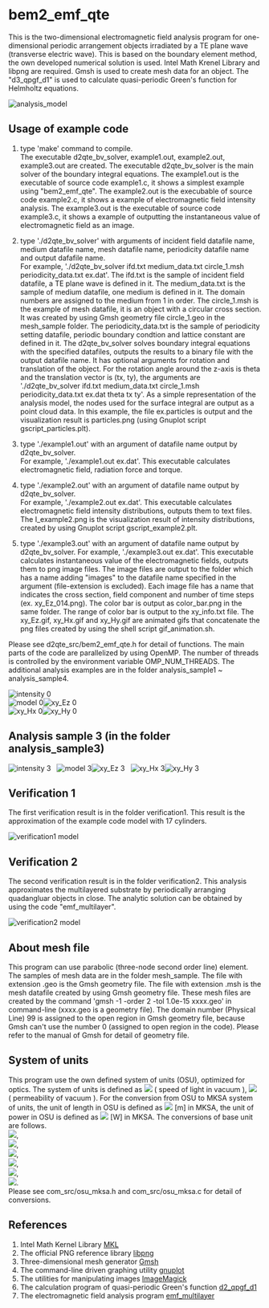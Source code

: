 # bem2_emf_qte  

This is the two-dimensional electromagnetic field analysis program for one-dimensional periodic arrangement objects irradiated by a TE plane wave (transverse electric wave). This is based on the boundary element method, the own developed numerical solution is used.
Intel Math Krenel Library and libpng are required. Gmsh is used to create mesh data for an object. 
The "d3_qpgf_d1" is used to calculate quasi-periodic Green's function for Helmholtz equations.  

![analysis_model](analysis_model.png "analysis model")  


## Usage of example code  

1. type 'make' command to compile.  
   The executable d2qte_bv_solver, example1.out, example2.out, example3.out are created. 
   The executable d2qte_bv_solver is the main solver of the boundary integral equations. 
   The example1.out is the executable of source code example1.c, it shows a simplest example using "bem2_emf_qte". 
   The example2.out is the execubable of source code example2.c, it shows a example of electromagnetic field intensity analysis. 
   The example3.out is the executable of source code example3.c, it shows a example of outputting the instantaneous value of electromagnetic field as an image.  
   
2. type './d2qte_bv_solver' with arguments of incident field datafile name, medium datafile name, mesh datafile name, periodicity datafile name and output dafafile name.  
   For example, './d2qte_bv_solver ifd.txt medium_data.txt circle_1.msh periodicity_data.txt ex.dat'.
   The ifd.txt is the sample of incident field datafile, a TE plane wave is defined in it. 
   The medium_data.txt is the sample of medium datafile, one medium is defined in it. The domain numbers are assigned to the medium from 1 in order. 
   The circle_1.msh is the example of mesh datafile, it is an object with a circular cross section. 
   It was created by using Gmsh geometry file circle_1.geo in the mesh_sample folder. 
   The periodicity_data.txt is the sample of periodicity setting datafile, periodic boundary condtion and lattice constant are defined in it. 
   The d2qte_bv_solver solves boundary integral equations with the specified datafiles, outputs the results to a binary file with the output datafile name. 
   It has optional arguments for rotation and translation of the object. 
   For the rotation angle around the z-axis is theta and the translation vector is (tx, ty), the arguments are './d2qte_bv_solver ifd.txt medium_data.txt circle_1.msh periodicity_data.txt ex.dat theta tx ty'.
   As a simple representation of the analysis model, the nodes used for the surface integral are output as a point cloud data. 
   In this example, the file ex.particles is output and the visualization result is particles.png (using Gnuplot script gscript_particles.plt).  
   
3. type './example1.out' with an argument of datafile name output by d2qte_bv_solver.  
   For example, './example1.out ex.dat'. This executable calculates electromagnetic field, radiation force and torque.  
   
4. type './example2.out' with an argument of datafile name output by d2qte_bv_solver.  
   For example, './example2.out ex.dat'. This executable calculates electromagnetic field intensity distributions, outputs them to text files. 
   The I_example2.png is the visualization result of intensity distributions, created by using Gnuplot script gscript_example2.plt.  
   
5. type './example3.out' with an argument of datafile name output by d2qte_bv_solver.
   For example, './example3.out ex.dat'. This executable calculates instantaneous value of the electromagnetic fields, outputs them to png image files. 
   The image files are output to the folder which has a name adding "images" to the datafile name specified in the argument (file-extension is excluded). 
   Each image file has a name that indicates the cross section, field component and number of time steps (ex. xy_Ez_014.png). 
   The color bar is output as color_bar.png in the same folder. 
   The range of color bar is output to the xy_info.txt file. 
   The xy_Ez.gif, xy_Hx.gif and xy_Hy.gif are animated gifs that concatenate the png files created by using the shell script gif_animation.sh.  
   
Please see d2qte_src/bem2_emf_qte.h for detail of functions. 
The main parts of the code are parallelized by using OpenMP. 
The number of threads is controlled by the environment variable OMP_NUM_THREADS. 
The additional analysis examples are in the folder analysis_sample1 ~ analysis_sample4.

![intensity 0](I_example2.png "intensity distributions (I_example2.png)")  
![model 0](particles.png "unit object (particles.png)")![xy_Ez 0](xy_Ez.gif "instantaneous value of the E_z (xy_Ez.gif)")  
![xy_Hx 0](xy_Hx.gif "instantaneous value of the Hx (xy_Hx.gif)")![xy_Hy 0](xy_Hy.gif "instantaneous value of the Hy (xy_Hy.gif)")  


## Analysis sample 3 (in the folder analysis_sample3)  

![intensity 3](analysis_sample3/I_example2.png "intensity distributions (analysis_sample3/I_example2.png)")  
![model 3](analysis_sample3/particles.png "unit object (analysis_sample3/particles.png)")![xy_Ez 3](analysis_sample3/xy_Ez.gif "instantaneous value of the E_z (analysis_sample3/xy_Ez.gif)")  
![xy_Hx 3](analysis_sample3/xy_Hx.gif "instantaneous value of the Hx (analysis_sample3/xy_Hx.gif)")![xy_Hy 3](analysis_sample3/xy_Hy.gif "instantaneous value of the Hy (analysis_sample3/xy_Hy.gif)")  


## Verification 1 

The first verification result is in the folder verification1. 
This result is the approximation of the example code model with 17 cylinders.  

![verification1 model](verification1/model_image.png "verification1 model (verification1/model_image.png)")  


## Verification 2  

The second verification result is in the folder verification2. 
This analysis approximates the multilayered substrate by periodically arranging quadangluar objects in close.
The analytic solution can be obtained by using the code "emf_multilayer". 

![verification2 model](verification2/particles.png "unit object (verification2/particles.png)")  


## About mesh file

This program can use parabolic (three-node second order line) element. 
The samples of mesh data are in the folder mesh_sample. 
The file with extension .geo is the Gmsh geometry file. 
The file with extension .msh is the mesh datafile created by using Gmsh geometry file. 
These mesh files are created by the command 'gmsh -1 -order 2 -tol 1.0e-15 xxxx.geo' in command-line (xxxx.geo is a geometry file). 
The domain number (Physical Line) 99 is assigned to the open region in Gmsh geometry file, because Gmsh can't use the number 0 (assigned to open region in the code). 
Please refer to the manual of Gmsh for detail of geometry file.  


## System of units  

This program use the own defined system of units (OSU), optimized for optics. 
The system of units is defined as <img src="https://latex.codecogs.com/gif.latex?c_0=1"> ( speed of light in vacuum ), 
<img src="https://latex.codecogs.com/gif.latex?\mu_0=1"> ( permeability of vacuum ). 
For the conversion from OSU to MKSA system of units, the unit of length in OSU is defined as 
<img src="https://latex.codecogs.com/gif.latex?1\times10^{-6}"> [m] in MKSA, the unit of power in OSU is defined as
<img src="https://latex.codecogs.com/gif.latex?1\times10^{-3}"> [W] in MKSA. The conversions of base unit are follows.  
<img src="https://latex.codecogs.com/gif.latex?a=1\times10^{-6}">,  
<img src="https://latex.codecogs.com/gif.latex?b=1\times10^{-3}">,  
<img src="https://latex.codecogs.com/gif.latex?a\,\mathrm{[m]}=1\,\mathrm{[L]}">,  
<img src="https://latex.codecogs.com/gif.latex?\frac{ab}{c_0^3}\,\mathrm{[kg]}=1\,\mathrm{[M]}">,  
<img src="https://latex.codecogs.com/gif.latex?\frac{a}{c_0}\,\mathrm{[s]}=1\,\mathrm{[T]}">,  
<img src="https://latex.codecogs.com/gif.latex?\sqrt{\frac{b}{c_0\mu_0}}\,\mathrm{[A]}=1\,\mathrm{[I]}">.  
Please see com_src/osu_mksa.h and com_src/osu_mksa.c for detail of conversions.  


## References  

1. Intel Math Kernel Library [MKL](https://software.intel.com/mkl)  
2. The official PNG reference library [libpng](http://www.libpng.org/pub/png/libpng.html)  
3. Three-dimensional mesh generator [Gmsh](https://gmsh.info/)  
4. The command-line driven graphing utility [gnuplot](http://www.gnuplot.info/)  
5. The utilities for manipulating images [ImageMagick](https://imagemagick.org/)  
6. The calculation program of quasi-periodic Green's function [d2_qpgf_d1](https://github.com/akohta/d2_qpgf_d1)
7. The electromagnetic field analysis program [emf_multilayer](https://github.com/akohta/emf_multilayer)  
